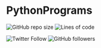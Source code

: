 # PythonPrograms

![GitHub repo size](https://img.shields.io/github/repo-size/BALAJI24092001/PythonPrograms) ![Lines of code](https://img.shields.io/tokei/lines/github/BALAJI24092001/PythonPrograms)

![Twitter Follow](https://img.shields.io/twitter/follow/BALAJIVARAPRAS9?style=social) ![GitHub followers](https://img.shields.io/github/followers/BALAJI24092001?style=social)
